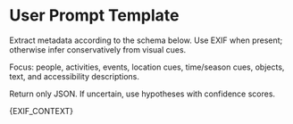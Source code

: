 # User Prompt Template

Extract metadata according to the schema below. Use EXIF when present; otherwise infer conservatively from visual cues.

Focus: people, activities, events, location cues, time/season cues, objects, text, and accessibility descriptions.

Return only JSON. If uncertain, use hypotheses with confidence scores.

{EXIF_CONTEXT}